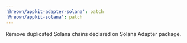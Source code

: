 ```yaml
---
'@reown/appkit-adapter-solana': patch
'@reown/appkit-solana': patch
---
```


Remove duplicated Solana chains declared on Solana Adapter package.
